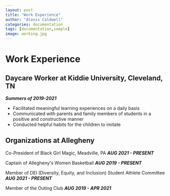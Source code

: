 ```yaml
---
layout: post
title: "Work Experience"
author: "Alexis Caldwell"
categories: documentation
tags: [documentation,sample]
image: working.jpg
---
```


# Work Experience

## Daycare Worker at Kiddie University, Cleveland, TN
_**Summers of 2019-2021**_

- Facilitated meaningful learning experiences on a daily basis
- Communicated with parents and family members of students in a positive and constructive manner
- Conducted helpful habits for the children to imitate

## Organizations at Allegheny

Co-President of Black Girl Magic, Meadville, PA
_**AUG 2021 - PRESENT**_

Captain of Allegheny's Women Basketball
_**AUG 2019 - PRESENT**_

Member of DEI (Diversity, Equity, and Inclusion) Student Athlete Committee
_**AUG 2021 - PRESENT**_

Member of the Outing Club
_**AUG 2019 - APR 2021**_

